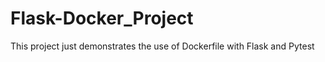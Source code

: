 # Flask-Docker_Project


This project just demonstrates the use of Dockerfile with Flask and Pytest
